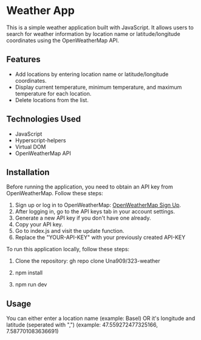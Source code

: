 # Weather App

This is a simple weather application built with JavaScript. It allows users to search for weather information by location name or latitude/longitude coordinates using the OpenWeatherMap API.

## Features

- Add locations by entering location name or latitude/longitude coordinates.
- Display current temperature, minimum temperature, and maximum temperature for each location.
- Delete locations from the list.

## Technologies Used

- JavaScript
- Hyperscript-helpers
- Virtual DOM
- OpenWeatherMap API

## Installation

Before running the application, you need to obtain an API key from OpenWeatherMap. Follow these steps:

1. Sign up or log in to OpenWeatherMap: [OpenWeatherMap Sign Up](https://home.openweathermap.org/users/sign_up).
2. After logging in, go to the API keys tab in your account settings.
3. Generate a new API key if you don't have one already.
4. Copy your API key.
5. Go to index.js and visit the update function.
6. Replace the "YOUR-API-KEY" with your previously created API-KEY

To run this application locally, follow these steps:

1. Clone the repository: gh repo clone Una909/323-weather

2. npm install

3. npm run dev

## Usage

You can either enter a location name (example: Basel) OR it's longitude and latitude (seperated with ",") (example: 47.559272477325166, 7.587701083636691)
